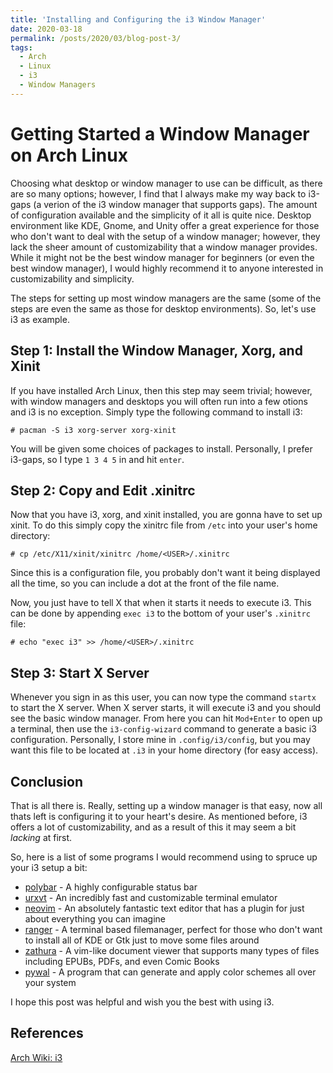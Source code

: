 ```yaml
---
title: 'Installing and Configuring the i3 Window Manager'
date: 2020-03-18
permalink: /posts/2020/03/blog-post-3/
tags:
  - Arch
  - Linux
  - i3
  - Window Managers
---
```



Getting Started a Window Manager on Arch Linux
==============================================

Choosing what desktop or window manager to use can be difficult, as there are so many options; however, I find that I always make my way back to i3-gaps (a verion of the i3 window manager that supports gaps).
The amount of configuration available and the simplicity of it all is quite nice.
Desktop environment like KDE, Gnome, and Unity offer a great experience for those who don't want to deal with the setup of a window manager; however, they lack the sheer amount of customizability that a window manager provides. 
While it might not be the best window manager for beginners (or even the best window manager), I would highly recommend it to anyone interested in customizability and simplicity.

 
The steps for setting up most window managers are the same (some of the steps are even the same as those for desktop environments).
So, let's use i3 as example.


## Step 1: Install the Window Manager, Xorg, and Xinit

If you have installed Arch Linux, then this step may seem trivial; however, with window managers and desktops you will often run into a few otions and i3 is no exception.
Simply type the following command to install i3:
```
# pacman -S i3 xorg-server xorg-xinit
```

You will be given some choices of packages to install. 
Personally, I prefer i3-gaps, so I type `1 3 4 5` in and hit `enter`.


## Step 2: Copy and Edit .xinitrc

Now that you have i3, xorg, and xinit installed, you are gonna have to set up xinit.
To do this simply copy the xinitrc file from `/etc` into your user's home directory:
```
# cp /etc/X11/xinit/xinitrc /home/<USER>/.xinitrc
```

Since this is a configuration file, you probably don't want it being displayed all the time, so you can include a dot at the front of the file name.


Now, you just have to tell X that when it starts it needs to execute i3.
This can be done by appending `exec i3` to the bottom of your user's `.xinitrc` file:
```
# echo "exec i3" >> /home/<USER>/.xinitrc
```


## Step 3: Start X Server

Whenever you sign in as this user, you can now type the command `startx` to start the X server.
When X server starts, it will execute i3 and you should see the basic window manager.
From here you can hit `Mod+Enter` to open up a terminal, then use the `i3-config-wizard` command to generate a basic i3 configuration.
Personally, I store mine in `.config/i3/config`, but you may want this file to be located at `.i3` in your home directory (for easy access).


## Conclusion

That is all there is.
Really, setting up a window manager is that easy, now all thats left is configuring it to your heart's desire. 
As mentioned before, i3 offers a lot of customizability, and as a result of this it may seem a bit *lacking* at first.

So, here is a list of some programs I would recommend using to spruce up your i3 setup a bit:
* [polybar](https://github.com/polybar/polybar) - A highly configurable status bar 
* [urxvt](https://wiki.archlinux.org/index.php/Rxvt-unicode) - An incredibly fast and customizable terminal emulator
* [neovim](https://github.com/neovim/neovim) - An absolutely fantastic text editor that has a plugin for just about everything you can imagine
* [ranger](https://github.com/ranger/ranger) - A terminal based filemanager, perfect for those who don't want to install all of KDE or Gtk just to move some files around
* [zathura](https://wiki.archlinux.org/index.php/Zathura) - A vim-like document viewer that supports many types of files including EPUBs, PDFs, and even Comic Books
* [pywal](https://github.com/dylanaraps/pywal) - A program that can generate and apply color schemes all over your system


I hope this post was helpful and wish you the best with using i3.


## References 

[Arch Wiki: i3](https://wiki.archlinux.org/index.php/I3https://wiki.archlinux.org/index.php/i3)

